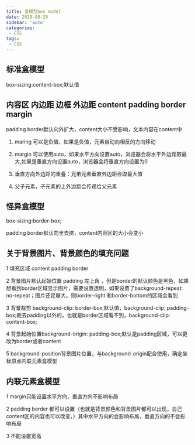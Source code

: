 ```yaml
---
title: 盒模型box model
date: 2018-08-28
sidebar: 'auto'
categories:
 - CSS
tags:
 - CSS
---
```


##  标准盒模型

box-sizing:content-box;默认值

##  内容区 内边距 边框 外边距 content padding border margin

padding border默认向外扩大，content大小不受影响，文本内容在content中

1.  maring 可以是负值，如果是负值，元素自动向相反的方向移动

2.  margin 可以使用auto，如果水平方向设置auto，浏览器会将水平外边距取最大,如果是垂直方向设置auto，浏览器会将垂直方向设置为0

3.  垂直方向外边距的重叠：兄弟元素垂直外边距会取最大值

4.  父子元素，子元素的上外边距会传递给父元素

##  怪异盒模型 

box-sizing:border-box;

padding border默认向里去挤，content内容区的大小会变小

##  关于背景图片、背景颜色的填充问题

1 填充区域 content padding border

2 背景图片默认起始位置 padding 左上角 ，但是border的默认颜色是黑色，如果想看到border区域显示图片，需要设置透明，如果设置了background-repeat: no-repeat；图片还足够大，则border-right 和border-bottom的区域会看到

3 背景裁剪 background-clip: border-box;默认值，background-clip: padding-box;裁去padding以外的，也就是border区域看不到，background-clip: content-box;

4 背景起始位置background-origin: padding-box;默认是padding区域，可以更改为border或者content

5 background-position背景图片位置，与background-origin配合使用，确定坐标原点内联元素盒模型

##  内联元素盒模型

1 margin只能设置水平方向，垂直方向不影响布局

2 padding border 都可以设置（也就是背景颜色和背景图片都可以出现，自己content区的内容也可以改变，）其中水平方向的会影响布局，垂直方向的不会影响布局

3 不能设置宽高